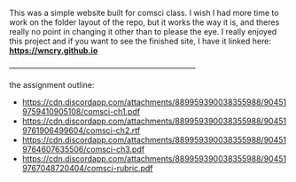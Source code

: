 This was a simple website built for comsci class. I wish I had more time to work on the folder layout of the repo,
but it works the way it is, and theres really no point in changing it other than to please the eye.
I really enjoyed this project and if you want to see the finished site, I have it linked here:
**https://wncry.github.io**


————————————————————————


the assignment outline:
- https://cdn.discordapp.com/attachments/889959390038355988/904519759410905108/comsci-ch1.pdf
- https://cdn.discordapp.com/attachments/889959390038355988/904519761906499604/comsci-ch2.rtf
- https://cdn.discordapp.com/attachments/889959390038355988/904519764607635506/comsci-ch3.pdf
- https://cdn.discordapp.com/attachments/889959390038355988/904519767048720404/comsci-rubric.pdf
